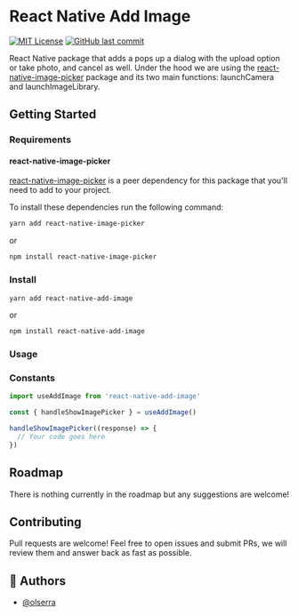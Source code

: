 # React Native Add Image

[![MIT License](https://img.shields.io/apm/l/atomic-design-ui)](https://github.com/Gaspard-Bruno/react-native-add-image/blob/main/LICENSE)
[![GitHub last commit](https://img.shields.io/github/last-commit/Gaspard-Bruno/react-native-add-image)](https://github.com/Gaspard-Bruno/react-native-add-image/graphs/commit-activity)

React Native package that adds a pops up a dialog with the upload option or take photo, and cancel as well. Under the hood we are using the [react-native-image-picker](https://github.com/react-native-image-picker/react-native-image-picker) package and its two main functions: launchCamera and launchImageLibrary.

## Getting Started

### Requirements

#### react-native-image-picker
[react-native-image-picker](https://github.com/react-native-image-picker/react-native-image-picker) is a peer dependency for this package that you'll need to add to your project.

To install these dependencies run the following command:

```sh
yarn add react-native-image-picker

```
or
```sh
npm install react-native-image-picker
```

### Install
```sh
yarn add react-native-add-image
```
or
```sh
npm install react-native-add-image
```

### Usage

### Constants
```javascript
import useAddImage from 'react-native-add-image'

const { handleShowImagePicker } = useAddImage()

handleShowImagePicker((response) => {
  // Your code goes here
})
```

## Roadmap

There is nothing currently in the roadmap but any suggestions are welcome!

## Contributing
Pull requests are welcome! Feel free to open issues and submit PRs, we will review them and answer back as fast as possible.

## 🚀 Authors

- [@olserra](https://www.github.com/olserra)
